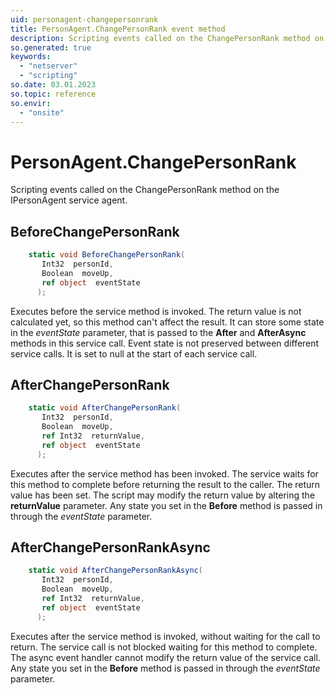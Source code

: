 ```yaml
---
uid: personagent-changepersonrank
title: PersonAgent.ChangePersonRank event method
description: Scripting events called on the ChangePersonRank method on the PersonAgent service agent.
so.generated: true
keywords:
  - "netserver"
  - "scripting"
so.date: 03.01.2023
so.topic: reference
so.envir:
  - "onsite"
---
```

# PersonAgent.ChangePersonRank

Scripting events called on the <see cref='M:SuperOffice.CRM.Services.IPersonAgent.ChangePersonRank'>ChangePersonRank</see> method on the <see cref='IPersonAgent'>IPersonAgent</see>  service agent.

## BeforeChangePersonRank
```cs
    static void BeforeChangePersonRank(
       Int32  personId,
       Boolean  moveUp,
       ref object  eventState
      );
```
Executes before the service method is invoked.
The return value is not calculated yet, so this method can't affect the result.
It can store some state in the *eventState* parameter, that is passed to the **After** and **AfterAsync** methods in this service call.
Event state is not preserved between different service calls. It is set to null at the start of each service call.
## AfterChangePersonRank
```cs
    static void AfterChangePersonRank(
       Int32  personId,
       Boolean  moveUp,
       ref Int32  returnValue,
       ref object  eventState
      );
```
Executes after the service method has been invoked. The service waits for this method to complete before returning the result to the caller.
The return value has been set. The script may modify the return value by altering the **returnValue** parameter.
Any state you set in the **Before** method is passed in through the *eventState* parameter.
## AfterChangePersonRankAsync
```cs
    static void AfterChangePersonRankAsync(
       Int32  personId,
       Boolean  moveUp,
       ref Int32  returnValue,
       ref object  eventState
      );
```
Executes after the service method is invoked, without waiting for the call to return.
The service call is not blocked waiting for this method to complete.
The async event handler cannot modify the return value of the service call.
Any state you set in the **Before** method is passed in through the *eventState* parameter.


